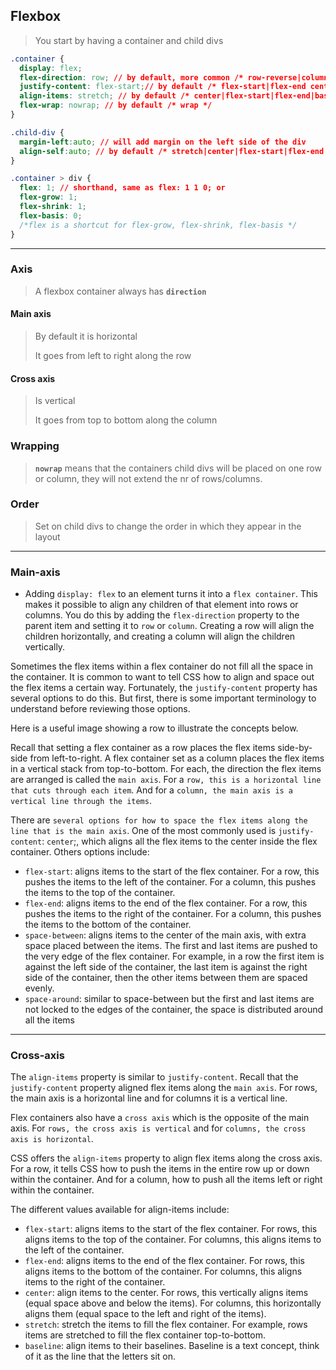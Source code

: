 ## Flexbox

> You start by having a container and child divs
>
```css
.container {
  display: flex;
  flex-direction: row; // by default, more common /* row-reverse|column|column-reverse */
  justify-content: flex-start;// by default /* flex-start|flex-end center|space-around|space-between|space-evenly */
  align-items: stretch; // by default /* center|flex-start|flex-end|baseline|initial|inherit */
  flex-wrap: nowrap; // by default /* wrap */
}
```

```css
.child-div {
  margin-left:auto; // will add margin on the left side of the div
  align-self:auto; // by default /* stretch|center|flex-start|flex-end|baseline|initial|inherit */
}
```

```css
.container > div {
  flex: 1; // shorthand, same as flex: 1 1 0; or
  flex-grow: 1;
  flex-shrink: 1;
  flex-basis: 0;
  /*flex is a shortcut for flex-grow, flex-shrink, flex-basis */
}
```
------

### Axis
> A flexbox container always has **`direction`**
> 

#### Main axis
> By default it is horizontal 
>
> It goes from left to right along the row

#### Cross axis
> Is vertical 
>
> It goes from top to bottom along the column


### Wrapping

> **`nowrap`** means that the containers child divs will be placed on one row or column, 
> they will not extend the nr of rows/columns.

### Order

> Set on child divs to change the order in which they appear in the layout
>

----

### Main-axis

* Adding `display: flex` to an element turns it into a `flex container`. This makes it possible to align any children of that element into rows or columns. You do this by adding the `flex-direction` property to the parent item and setting it to `row` or `column`. Creating a row will align the children horizontally, and creating a column will align the children vertically.

Sometimes the flex items within a flex container do not fill all the space in the container. It is common to want to tell CSS how to align and space out the flex items a certain way. Fortunately, the `justify-content` property has several options to do this. But first, there is some important terminology to understand before reviewing those options.

Here is a useful image showing a row to illustrate the concepts below.

Recall that setting a flex container as a row places the flex items side-by-side from left-to-right. A flex container set as a column places the flex items in a vertical stack from top-to-bottom. For each, the direction the flex items are arranged is called the `main axis`. For a `row, this is a horizontal line that cuts through each item`. And for a `column, the main axis is a vertical line through the items`.

There are `several options for how to space the flex items along the line that is the main axis`. One of the most commonly used is `justify-content`: `center`;, which aligns all the flex items to the center inside the flex container. Others options include:

   * `flex-start`: aligns items to the start of the flex container. For a row, this pushes the items to the left of the container. For a column, this pushes the items to the top of the container.
   * `flex-end`: aligns items to the end of the flex container. For a row, this pushes the items to the right of the container. For a column, this pushes the items to the bottom of the container.
   * `space-between`: aligns items to the center of the main axis, with extra space placed between the items. The first and last items are pushed to the very edge of the flex container. For example, in a row the first item is against the left side of the container, the last item is against the right side of the container, then the other items between them are spaced evenly.
   * `space-around`: similar to space-between but the first and last items are not locked to the edges of the container, the space is distributed around all the items
   
   ----
   
   ### Cross-axis
   The `align-items` property is similar to `justify-content`. Recall that the `justify-content` property aligned flex items along the `main axis`. For rows, the main axis is a horizontal line and for columns it is a vertical line.

Flex containers also have a `cross axis` which is the opposite of the main axis. For `rows, the cross axis is vertical` and for `columns, the cross axis is horizontal`.

CSS offers the `align-items` property to align flex items along the cross axis. For a row, it tells CSS how to push the items in the entire row up or down within the container. And for a column, how to push all the items left or right within the container.

The different values available for align-items include:

   * `flex-start`: aligns items to the start of the flex container. For rows, this aligns items to the top of the container. For columns, this aligns items to the left of the container.
   * `flex-end`: aligns items to the end of the flex container. For rows, this aligns items to the bottom of the container. For columns, this aligns items to the right of the container.
   * `center`: align items to the center. For rows, this vertically aligns items (equal space above and below the items). For columns, this horizontally aligns them (equal space to the left and right of the items).
   * `stretch`: stretch the items to fill the flex container. For example, rows items are stretched to fill the flex container top-to-bottom.
   * `baseline`: align items to their baselines. Baseline is a text concept, think of it as the line that the letters sit on.

